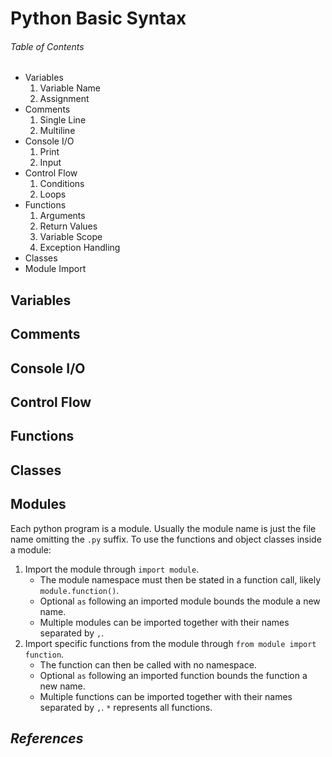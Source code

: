 # Python Basic Syntax


###### _Table of Contents_

- Variables
	1. Variable Name
	2. Assignment
- Comments
	1. Single Line
	2. Multiline
- Console I/O
	1. Print
	2. Input
- Control Flow
	1. Conditions
	2. Loops
- Functions
	1. Arguments
	2. Return Values
	3. Variable Scope
	4. Exception Handling
- Classes
- Module Import


## Variables
## Comments
## Console I/O
## Control Flow
## Functions
## Classes
## Modules

Each python program is a module. Usually the module name is just the file name omitting the `.py` suffix.
To use the functions and object classes inside a module:

1. Import the module through `import module`.
	- The module namespace must then be stated in a function call, likely `module.function()`.
	- Optional `as` following an imported module bounds the module a new name.
	- Multiple modules can be imported together with their names separated by `,`.
2. Import specific functions from the module through `from module import function`.
	- The function can then be called with no namespace.
	- Optional `as` following an imported function bounds the function a new name.
	- Multiple functions can be imported together with their names separated by `,`. `*` represents all functions.


## *References*
